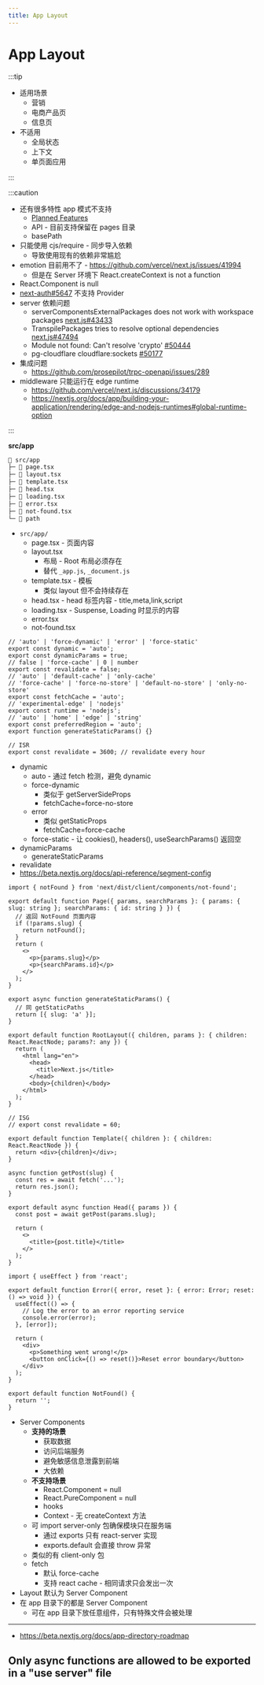 ```yaml
---
title: App Layout
---
```


# App Layout

:::tip

- 适用场景
  - 营销
  - 电商产品页
  - 信息页
- 不适用
  - 全局状态
  - 上下文
  - 单页面应用

:::

:::caution

- 还有很多特性 app 模式不支持
  - [Planned Features](https://beta.nextjs.org/docs/app-directory-roadmap#planned-features)
  - API - 目前支持保留在 pages 目录
  - basePath
- 只能使用 cjs/require - 同步导入依赖
  - 导致使用现有的依赖非常尴尬
- emotion 目前用不了 - https://github.com/vercel/next.js/issues/41994
  - 但是在 Server 环境下 React.createContext is not a function
- React.Component is null
- [next-auth#5647](https://github.com/nextauthjs/next-auth/issues/5647)
  不支持 Provider
- server 依赖问题
  - serverComponentsExternalPackages does not work with workspace packages [next.js#43433](https://github.com/vercel/next.js/issues/43433)
  - TranspilePackages tries to resolve optional dependencies [next.js#47494](https://github.com/vercel/next.js/issues/47494)
  - Module not found: Can't resolve 'crypto' [#50444](https://github.com/vercel/next.js/issues/50444)
  - pg-cloudflare cloudflare:sockets [#50177](https://github.com/vercel/next.js/discussions/50177)
- 集成问题
  - https://github.com/prosepilot/trpc-openapi/issues/289
- middleware 只能运行在 edge runtime
  - https://github.com/vercel/next.js/discussions/34179
  - https://nextjs.org/docs/app/building-your-application/rendering/edge-and-nodejs-runtimes#global-runtime-option

:::

**src/app**

```txt
📂 src/app
├─ 📄 page.tsx
├─ 📄 layout.tsx
├─ 📄 template.tsx
├─ 📄 head.tsx
├─ 📄 loading.tsx
├─ 📄 error.tsx
├─ 📄 not-found.tsx
└─ 📂 path
```

- `src/app/`
  - page.tsx - 页面内容
  - layout.tsx
    - 布局 - Root 布局必须存在
    - 替代 `_app.js`, `_document.js`
  - template.tsx - 模板
    - 类似 layout 但不会持续存在
  - head.tsx - head 标签内容 - title,meta,link,script
  - loading.tsx - Suspense, Loading 时显示的内容
  - error.tsx
  - not-found.tsx

```tsx
// 'auto' | 'force-dynamic' | 'error' | 'force-static'
export const dynamic = 'auto';
export const dynamicParams = true;
// false | 'force-cache' | 0 | number
export const revalidate = false;
// 'auto' | 'default-cache' | 'only-cache'
// 'force-cache' | 'force-no-store' | 'default-no-store' | 'only-no-store'
export const fetchCache = 'auto';
// 'experimental-edge' | 'nodejs'
export const runtime = 'nodejs';
// 'auto' | 'home' | 'edge' | 'string'
export const preferredRegion = 'auto';
export function generateStaticParams() {}

// ISR
export const revalidate = 3600; // revalidate every hour
```

- dynamic
  - auto - 通过 fetch 检测，避免 dynamic
  - force-dynamic
    - 类似于 getServerSideProps
    - fetchCache=force-no-store
  - error
    - 类似 getStaticProps
    - fetchCache=force-cache
  - force-static - 让 cookies(), headers(), useSearchParams() 返回空
- dynamicParams
  - generateStaticParams
- revalidate
- https://beta.nextjs.org/docs/api-reference/segment-config

```tsx title="page.tsx"
import { notFound } from 'next/dist/client/components/not-found';

export default function Page({ params, searchParams }: { params: { slug: string }; searchParams: { id: string } }) {
  // 返回 NotFound 页面内容
  if (!params.slug) {
    return notFound();
  }
  return (
    <>
      <p>{params.slug}</p>
      <p>{searchParams.id}</p>
    </>
  );
}

export async function generateStaticParams() {
  // 同 getStaticPaths
  return [{ slug: 'a' }];
}
```

```tsx title="layout.tsx"
export default function RootLayout({ children, params }: { children: React.ReactNode; params?: any }) {
  return (
    <html lang="en">
      <head>
        <title>Next.js</title>
      </head>
      <body>{children}</body>
    </html>
  );
}

// ISG
// export const revalidate = 60;
```

```tsx title="template.tsx"
export default function Template({ children }: { children: React.ReactNode }) {
  return <div>{children}</div>;
}
```

```tsx title="head.tsx"
async function getPost(slug) {
  const res = await fetch('...');
  return res.json();
}

export default async function Head({ params }) {
  const post = await getPost(params.slug);

  return (
    <>
      <title>{post.title}</title>
    </>
  );
}
```

```tsx title="error.tsx"
import { useEffect } from 'react';

export default function Error({ error, reset }: { error: Error; reset: () => void }) {
  useEffect(() => {
    // Log the error to an error reporting service
    console.error(error);
  }, [error]);

  return (
    <div>
      <p>Something went wrong!</p>
      <button onClick={() => reset()}>Reset error boundary</button>
    </div>
  );
}
```

```tsx title="not-found.tsx"
export default function NotFound() {
  return '';
}
```

- Server Components
  - **支持的场景**
    - 获取数据
    - 访问后端服务
    - 避免敏感信息泄露到前端
    - 大依赖
  - **不支持场景**
    - React.Component = null
    - React.PureComponent = null
    - hooks
    - Context - 无 createContext 方法
  - 可 import server-only 包确保模块只在服务端
    - 通过 exports 只有 react-server 实现
    - exports.default 会直接 throw 异常
  - 类似的有 client-only 包
  - fetch
    - 默认 force-cache
    - 支持 react cache - 相同请求只会发出一次
- Layout 默认为 Server Component
- 在 app 目录下的都是 Server Component
  - 可在 app 目录下放任意组件，只有特殊文件会被处理

---

- https://beta.nextjs.org/docs/app-directory-roadmap

## Only async functions are allowed to be exported in a "use server" file
